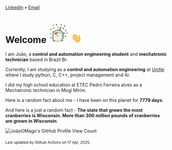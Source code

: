 [LinkedIn](https://www.linkedin.com/in/joão-pedro-gozzoli-b95641301/) &bull;
[Email](joaopedrogozzoli@gmail.com)

# Welcome <img src="happy.gif" height="64px" /> <img src="wave.gif" height="32px" />

I am João, a  **control and automation engineering student** and **mechatronic technician** based in Brazil Br.

Currently, I am studying as a **control and automation engineering** at [Unifei](https://unifei.edu.br) where I study python, C, C++, project management and Ai.

I did my high school education at ETEC Pedro Ferreira alves as a Mechatronic technician in Mogi Mirim.

Here is a random fact about me - I have been on this planet for **7779 days**.

And here is a just a random fact -  **The state that grows the most cranberries is Wisconsin. More than 300 million pounds of cranberries are grown in Wisconsin**.

![JoãoOMago's GitHub Profile View Count](https://komarev.com/ghpvc/?username=JoaoOMago)

<sub>Last updated by Github Actions on 17 Apr, 2025.</sub>
